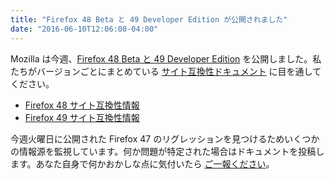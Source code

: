 ```yaml
---
title: "Firefox 48 Beta と 49 Developer Edition が公開されました"
date: "2016-06-10T12:06:00-04:00"
---
```

Mozilla は今週、[Firefox 48 Beta と 49 Developer Edition](https://www.mozilla.org/firefox/channel/) を公開しました。私たちがバージョンごとにまとめている [サイト互換性ドキュメント](https://www.fxsitecompat.dev/ja/docs/) に目を通してください。

* [Firefox 48 サイト互換性情報](https://www.fxsitecompat.dev/ja/versions/48/)
* [Firefox 49 サイト互換性情報](https://www.fxsitecompat.dev/ja/versions/49/)

今週火曜日に公開された Firefox 47 のリグレッションを見つけるためいくつかの情報源を監視しています。何か問題が特定された場合はドキュメントを投稿します。あなた自身で何かおかしな点に気付いたら [ご一報ください](https://www.fxsitecompat.dev/ja/contribute/)。
